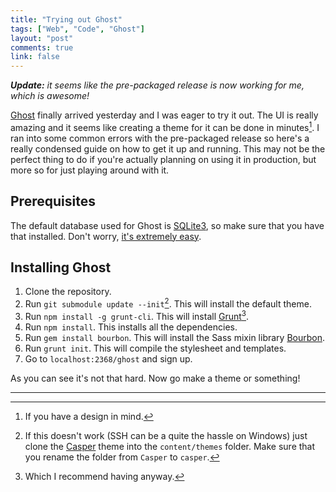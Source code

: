 ```yaml
---
title: "Trying out Ghost"
tags: ["Web", "Code", "Ghost"]
layout: "post"
comments: true
link: false
---
```


***Update:** it seems like the pre-packaged release is now working for me, which
is awesome!*

[Ghost](http://ghost.org/) finally arrived yesterday and I was eager to try it
out. The UI is really amazing and it seems like creating a theme for it can be
done in minutes[^20131015-1]. I ran into some common errors with the
pre-packaged release so here's a really condensed guide on how to get it up and
running. This may not be the perfect thing to do if you're actually planning on
using it in production, but more so for just playing around with it.

## Prerequisites

The default database used for Ghost is [SQLite3](http://www.sqlite.org/), so
make sure that you have that installed. Don't worry, [it's extremely
easy](http://mislav.uniqpath.com/rails/install-sqlite3/).

## Installing Ghost

1. Clone the repository.
2. Run `git submodule update --init`[^20131015-2]. This will install the default
   theme.
3. Run `npm install -g grunt-cli`. This will install
   [Grunt](http://gruntjs.com/)[^20131015-3].
4. Run `npm install`. This installs all the dependencies.
5. Run `gem install bourbon`. This will install the Sass mixin library
   [Bourbon](http://bourbon.io/).
6. Run `grunt init`. This will compile the stylesheet and templates.
7. Go to `localhost:2368/ghost` and sign up.

As you can see it's not that hard. Now go make a theme or something!

* * *

[^20131015-1]: If you have a design in mind.

[^20131015-2]: If this doesn't work (SSH can be a quite the hassle on Windows) just clone the [Casper](https://github.com/TryGhost/Casper) theme into the `content/themes` folder. Make sure that you rename the folder from `Casper` to `casper`.

[^20131015-3]: Which I recommend having anyway.
